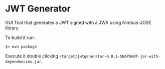 # JWT Generator
GUI Tool that generates a JWT signed with a JWK using Nimbus-JOSE library

To build it run:

```
$> mvn package
```

Execute it double clicking `/target/jwtgenerator-0.0.1-SNAPSHOT-jar-with-dependencies.jar`.
